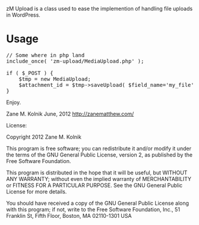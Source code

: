 zM Upload is a class used to ease the implemention of handling file
uploads in WordPress.

Usage
=

<pre>
// Some where in php land
include_once( 'zm-upload/MediaUpload.php' );

if ( $_POST ) {
    $tmp = new MediaUpload;
    $attachment_id = $tmp->saveUpload( $field_name='my_file' );
}
</pre>


Enjoy.

Zane M. Kolnik
June, 2012
http://zanematthew.com/

License:

  Copyright 2012 Zane M. Kolnik

  This program is free software; you can redistribute it and/or modify
  it under the terms of the GNU General Public License, version 2, as
  published by the Free Software Foundation.

  This program is distributed in the hope that it will be useful,
  but WITHOUT ANY WARRANTY; without even the implied warranty of
  MERCHANTABILITY or FITNESS FOR A PARTICULAR PURPOSE.  See the
  GNU General Public License for more details.

  You should have received a copy of the GNU General Public License
  along with this program; if not, write to the Free Software
  Foundation, Inc., 51 Franklin St, Fifth Floor, Boston, MA  02110-1301  USA